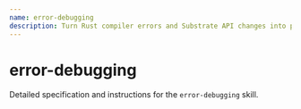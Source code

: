 ```yaml
---
name: error-debugging
description: Turn Rust compiler errors and Substrate API changes into precise, minimal patches. Reads failing logs, explains causes, proposes diffs, and lists commands to validate the fix.
---
```


# error-debugging

Detailed specification and instructions for the `error-debugging` skill.
